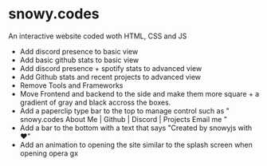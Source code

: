 # snowy.codes

An interactive website coded woth HTML, CSS and JS

- Add discord presence to basic view
- Add basic github stats to basic view
- Add discord presence + spotify stats to advanced view
- Add Github stats and recent projects to advanced view
- Remove Tools and Frameworks
- Move Frontend and backend to the side and make them more square + a gradient of gray and black accross the boxes.
- Add a paperclip type bar to the top to manage control such as "<logo> snowy.codes About Me | Github | Discord | Projects  Email me <email-icon>"
- Add a bar to the bottom with a text that says "Created by snowyjs with ❤️"
- Add an animation to opening the site similar to the splash screen when opening opera gx
